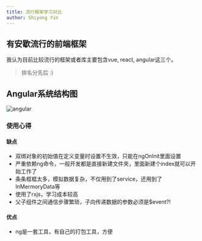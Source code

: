 ```yaml
---
title: 流行框架学习对比
author: Shiyong Yin
---
```


## 有安歇流行的前端框架

我认为目前比较流行的框架或者库主要包含vue, react, angular这三个。

> 排名分先后 :)



## Angular系统结构图

![angular](/diary/img/Angular系统结构图.png)

### 使用心得

#### 缺点

- 双绑对象的初始值在定义变量时设置不生效，只能在ngOnInit里面设置
- 严重依赖ng命令，一般开发都是直接新建文件夹，里面新建个index就可以开始工作了
- 条条框框太多，模拟数据复杂，不仅用到了service，还用到了InMermoryData等
- 使用了rxjs，学习成本较高
- 父子组件之间通信步骤繁琐，子向传递数据的参数必须是$event?!

#### 优点

- ng是一套工具，有自己的打包工具，方便



